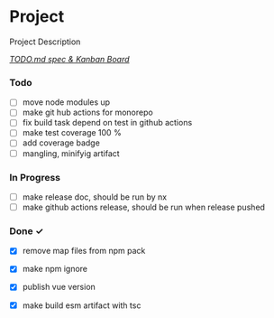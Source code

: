 # Project

Project Description

<em>[TODO.md spec & Kanban Board](https://bit.ly/3fCwKfM)</em>

### Todo

- [ ] move node modules up  
- [ ] make git hub actions for monorepo  
- [ ] fix build task depend on test in github actions  
- [ ] make test coverage 100 %  
- [ ] add coverage badge  
- [ ] mangling, minifyig artifact  

### In Progress

- [ ] make release doc, should be run by nx  
- [ ] make github actions release, should be run when release pushed  

### Done ✓

- [x] remove map files from npm pack  
- [x] make npm ignore  
- [x] publish vue version  
- [x] make build esm artifact with tsc  

